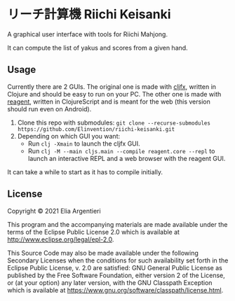 # リーチ計算機 Riichi Keisanki

A graphical user interface with tools for Riichi Mahjong.

It can compute the list of yakus and scores from a given hand.

## Usage

Currently there are 2 GUIs. The original one is made with [cljfx], written in
Clojure and should be easy to run on your PC.
The other one is made with [reagent], written in ClojureScript and is meant for
the web (this version should run even on Android).

1. Clone this repo with submodules:
`git clone --recurse-submodules https://github.com/Elinvention/riichi-keisanki.git`
2. Depending on which GUI you want:
    - Run `clj -Xmain` to launch the cljfx GUI.
    - Run `clj -M --main cljs.main --compile reagent.core --repl` to launch an
    interactive REPL and a web browser with the reagent GUI.

It can take a while to start as it has to compile initially.

[cljfx]: https://github.com/cljfx/cljfx/
[reagent]: https://github.com/reagent-project/reagent

## License

Copyright © 2021 Elia Argentieri

This program and the accompanying materials are made available under the
terms of the Eclipse Public License 2.0 which is available at
http://www.eclipse.org/legal/epl-2.0.

This Source Code may also be made available under the following Secondary
Licenses when the conditions for such availability set forth in the Eclipse
Public License, v. 2.0 are satisfied: GNU General Public License as published by
the Free Software Foundation, either version 2 of the License, or (at your
option) any later version, with the GNU Classpath Exception which is available
at https://www.gnu.org/software/classpath/license.html.
